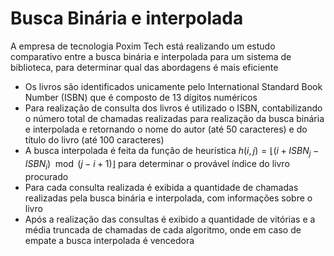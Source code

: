 # Busca Binária e interpolada

A empresa de tecnologia Poxim Tech está realizando
um estudo comparativo entre a busca binária e
interpolada para um sistema de biblioteca, para
determinar qual das abordagens é mais eficiente

* Os livros são identificados unicamente pelo
International Standard Book Number (ISBN) que é
composto de 13 dígitos numéricos
* Para realização de consulta dos livros é utilizado o
ISBN, contabilizando o número total de chamadas
realizadas para realização da busca binária e
interpolada e retornando o nome do autor (até 50
caracteres) e do título do livro (até 100 caracteres)
* A busca interpolada é feita da função de heurística $h(i, j) = \lfloor (i + ISBN_j − ISBN_i) \mod (j − i + 1) \rfloor$ para determinar o provável índice do livro procurado
* Para cada consulta realizada é exibida a quantidade
de chamadas realizadas pela busca binária e
interpolada, com informações sobre o livro
* Após a realização das consultas é exibido a
quantidade de vitórias e a média truncada de
chamadas de cada algoritmo, onde em caso de
empate a busca interpolada é vencedora
